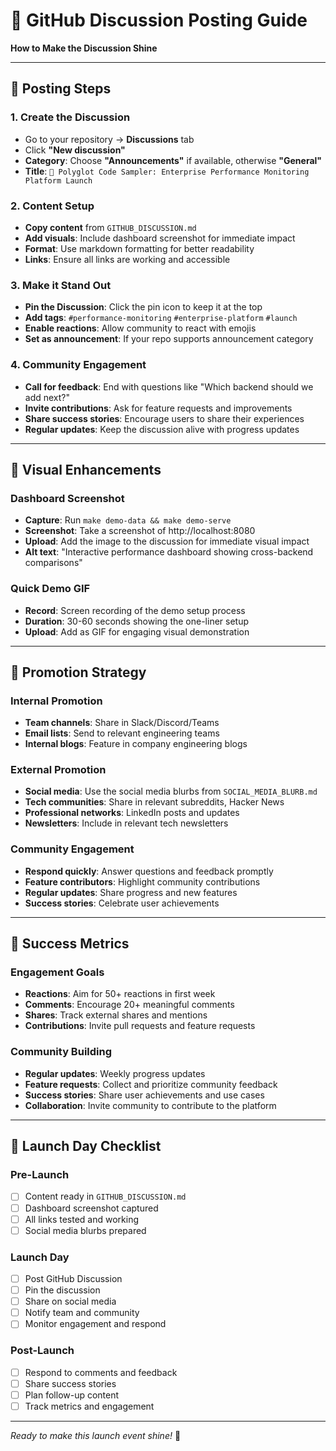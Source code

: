 # 📌 GitHub Discussion Posting Guide

**How to Make the Discussion Shine**

---

## **🎯 Posting Steps**

### **1. Create the Discussion**
- Go to your repository → **Discussions** tab
- Click **"New discussion"**
- **Category**: Choose **"Announcements"** if available, otherwise **"General"**
- **Title**: `🚀 Polyglot Code Sampler: Enterprise Performance Monitoring Platform Launch`

### **2. Content Setup**
- **Copy content** from `GITHUB_DISCUSSION.md`
- **Add visuals**: Include dashboard screenshot for immediate impact
- **Format**: Use markdown formatting for better readability
- **Links**: Ensure all links are working and accessible

### **3. Make it Stand Out**
- **Pin the Discussion**: Click the pin icon to keep it at the top
- **Add tags**: `#performance-monitoring` `#enterprise-platform` `#launch`
- **Enable reactions**: Allow community to react with emojis
- **Set as announcement**: If your repo supports announcement category

### **4. Community Engagement**
- **Call for feedback**: End with questions like "Which backend should we add next?"
- **Invite contributions**: Ask for feature requests and improvements
- **Share success stories**: Encourage users to share their experiences
- **Regular updates**: Keep the discussion alive with progress updates

---

## **🎨 Visual Enhancements**

### **Dashboard Screenshot**
- **Capture**: Run `make demo-data && make demo-serve`
- **Screenshot**: Take a screenshot of http://localhost:8080
- **Upload**: Add the image to the discussion for immediate visual impact
- **Alt text**: "Interactive performance dashboard showing cross-backend comparisons"

### **Quick Demo GIF**
- **Record**: Screen recording of the demo setup process
- **Duration**: 30-60 seconds showing the one-liner setup
- **Upload**: Add as GIF for engaging visual demonstration

---

## **📢 Promotion Strategy**

### **Internal Promotion**
- **Team channels**: Share in Slack/Discord/Teams
- **Email lists**: Send to relevant engineering teams
- **Internal blogs**: Feature in company engineering blogs

### **External Promotion**
- **Social media**: Use the social media blurbs from `SOCIAL_MEDIA_BLURB.md`
- **Tech communities**: Share in relevant subreddits, Hacker News
- **Professional networks**: LinkedIn posts and updates
- **Newsletters**: Include in relevant tech newsletters

### **Community Engagement**
- **Respond quickly**: Answer questions and feedback promptly
- **Feature contributors**: Highlight community contributions
- **Regular updates**: Share progress and new features
- **Success stories**: Celebrate user achievements

---

## **🎯 Success Metrics**

### **Engagement Goals**
- **Reactions**: Aim for 50+ reactions in first week
- **Comments**: Encourage 20+ meaningful comments
- **Shares**: Track external shares and mentions
- **Contributions**: Invite pull requests and feature requests

### **Community Building**
- **Regular updates**: Weekly progress updates
- **Feature requests**: Collect and prioritize community feedback
- **Success stories**: Share user achievements and use cases
- **Collaboration**: Invite community to contribute to the platform

---

## **🚀 Launch Day Checklist**

### **Pre-Launch**
- [ ] Content ready in `GITHUB_DISCUSSION.md`
- [ ] Dashboard screenshot captured
- [ ] All links tested and working
- [ ] Social media blurbs prepared

### **Launch Day**
- [ ] Post GitHub Discussion
- [ ] Pin the discussion
- [ ] Share on social media
- [ ] Notify team and community
- [ ] Monitor engagement and respond

### **Post-Launch**
- [ ] Respond to comments and feedback
- [ ] Share success stories
- [ ] Plan follow-up content
- [ ] Track metrics and engagement

---

*Ready to make this launch event shine!* 🎉

